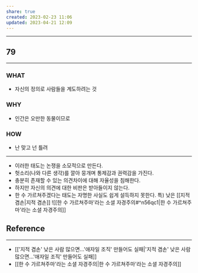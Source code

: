 ```yaml
---
share: true
created: 2023-02-23 11:06
updated: 2023-04-21 12:09
---
```


---
## 79
---
### WHAT
- 자신의 정의로 사람들을 계도하려는 것
### WHY
- 인간은 오만한 동물이므로
### HOW
- 난 맞고 넌 틀려
---
- 이러한 태도는 논쟁을 소모적으로 만든다.
- 헛소리(나와 다른 생각)를 깔아 뭉개며 통제감과 권력감을 가진다.
- 충분히 존재할 수 있는 의견차이에 대해 자율성을 침해한다.
- 하지만 자신의 의견에 대한 비판은 받아들이지 않는다.
- 한 수 가르쳐주겠다는 태도는 자명한 사실도 쉽게 설득하지 못한다.
  특) 낮은 [[지적 겸손|지적 겸손]] 
![[한 수 가르쳐주마'라는 소셜 자경주의#^n56qc1|한 수 가르쳐주마'라는 소셜 자경주의]]





## Reference
---
- [['지적 겸손' 낮은 사람 많으면…'애자일 조직' 만들어도 실패|'지적 겸손' 낮은 사람 많으면…'애자일 조직' 만들어도 실패]]
- [[한 수 가르쳐주마'라는 소셜 자경주의|한 수 가르쳐주마'라는 소셜 자경주의]]